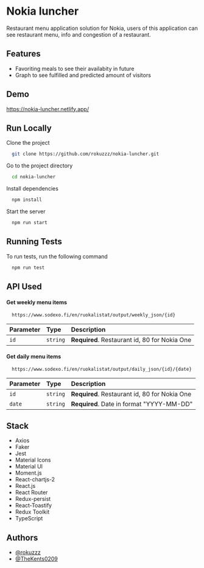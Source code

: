 
# Nokia luncher

Restaurant menu application solution for Nokia, users of this application can see restaurant menu, info and congestion of a restaurant.



## Features

- Favoriting meals to see their availabity in future
- Graph to see fulfilled and predicted amount of visitors


## Demo

https://nokia-luncher.netlify.app/

## Run Locally

Clone the project

```bash
  git clone https://github.com/rokuzzz/nokia-luncher.git
```

Go to the project directory

```bash
  cd nokia-luncher
```

Install dependencies

```bash
  npm install
```

Start the server

```bash
  npm run start
```


## Running Tests

To run tests, run the following command

```bash
  npm run test
```


## API Used

#### Get weekly menu items

```https
  https://www.sodexo.fi/en/ruokalistat/output/weekly_json/{id}
```

| Parameter | Type     | Description                |
| :-------- | :------- | :------------------------- |
| `id` | `string` | **Required**. Restaurant id, 80 for Nokia One |

#### Get daily menu items

```https
  https://www.sodexo.fi/en/ruokalistat/output/daily_json/{id}/{date}
```

| Parameter | Type     | Description                       |
| :-------- | :------- | :-------------------------------- |
| `id`      | `string` | **Required**. Restaurant id, 80 for Nokia One |
| `date`      | `string` | **Required**. Date in format "YYYY-MM-DD" |


## Stack

- Axios
- Faker
- Jest
- Material Icons
- Material UI
- Moment.js
- React-chartjs-2
- React.js
- React Router
- Redux-persist
- React-Toastify
- Redux Toolkit
- TypeScript
## Authors

- [@rokuzzz](https://github.com/rokuzzz)
- [@TheKents0209](https://github.com/TheKents0209)

